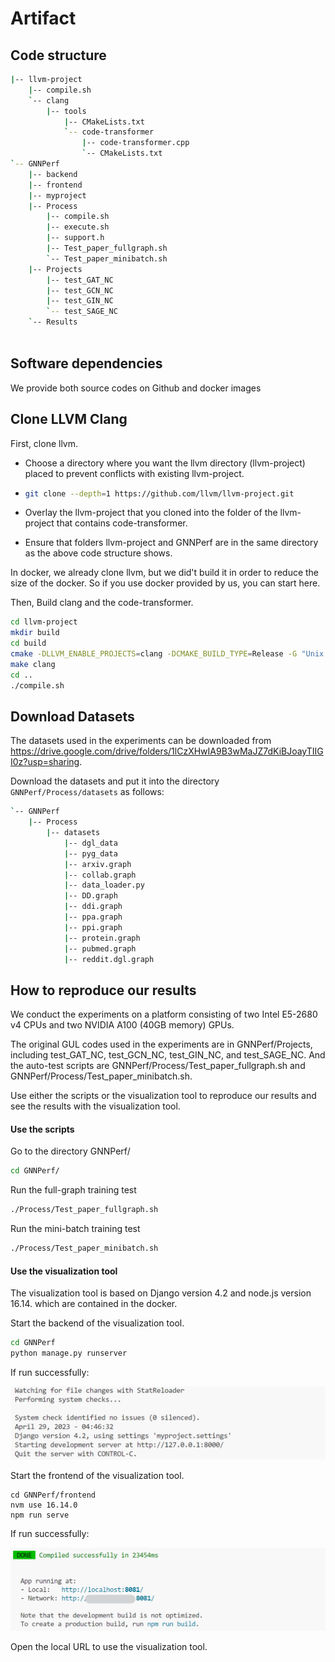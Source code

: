 # Artifact

## Code structure
```sh
|-- llvm-project
	|-- compile.sh
	`-- clang
		|-- tools
			|-- CMakeLists.txt
			`-- code-transformer
				|-- code-transformer.cpp
				`-- CMakeLists.txt
`-- GNNPerf
	|-- backend
	|-- frontend
	|-- myproject
	|-- Process
		|-- compile.sh
		|-- execute.sh
		|-- support.h
		|-- Test_paper_fullgraph.sh
		`-- Test_paper_minibatch.sh
	|-- Projects
		|-- test_GAT_NC
		|-- test_GCN_NC
		|-- test_GIN_NC
		`-- test_SAGE_NC
	`-- Results
	
```


## Software dependencies 

We provide both source codes on Github and docker images

## Clone LLVM Clang

First, clone llvm.

- Choose a directory where you want the llvm directory (llvm-project) placed to prevent conflicts with existing llvm-project. 

- ```sh
  git clone --depth=1 https://github.com/llvm/llvm-project.git
  ```

- Overlay the llvm-project that you cloned into the folder of the llvm-project that contains code-transformer. 
- Ensure that folders llvm-project and GNNPerf are in the same directory as the above code structure shows.

In docker, we already clone llvm, but we did't build it in order to reduce the size of the docker. So if you use docker provided by us, you can start here. 

Then, Build clang and the code-transformer. 

```sh
cd llvm-project
mkdir build
cd build
cmake -DLLVM_ENABLE_PROJECTS=clang -DCMAKE_BUILD_TYPE=Release -G "Unix Makefiles" ../llvm
make clang
cd ..
./compile.sh
```

## Download Datasets

The datasets used in the experiments can be downloaded from https://drive.google.com/drive/folders/1lCzXHwIA9B3wMaJZ7dKiBJoayTIIGI0z?usp=sharing. 

Download the datasets and put it into the directory `GNNPerf/Process/datasets` as follows: 

```sh
`-- GNNPerf
	|-- Process
		|-- datasets
			|-- dgl_data
			|-- pyg_data
			|-- arxiv.graph
			|-- collab.graph
			|-- data_loader.py
			|-- DD.graph
			|-- ddi.graph
			|-- ppa.graph
			|-- ppi.graph
			|-- protein.graph
			|-- pubmed.graph
			|-- reddit.dgl.graph
```

## How to reproduce our results 

We conduct the experiments on a platform consisting of two Intel E5-2680 v4 CPUs and two NVIDIA A100 (40GB memory) GPUs. 

The original GUL codes used in the experiments are in GNNPerf/Projects, including test_GAT_NC, test_GCN_NC, test_GIN_NC, and test_SAGE_NC. And the auto-test scripts are GNNPerf/Process/Test_paper_fullgraph.sh and GNNPerf/Process/Test_paper_minibatch.sh. 

Use either the scripts or the visualization tool to reproduce our results and see the results with the visualization tool. 

#### Use the scripts

Go to the directory GNNPerf/

```sh
cd GNNPerf/
```

Run the full-graph training test

```sh
./Process/Test_paper_fullgraph.sh
```

Run the mini-batch training test

```sh
./Process/Test_paper_minibatch.sh
```

#### Use the visualization tool

The visualization tool is based on Django version 4.2 and node.js version 16.14. which are contained in the docker. 

Start the backend of the visualization tool.

```sh
cd GNNPerf
python manage.py runserver
```

If run successfully: 

![starting backend successfully](./README_figures/starting_backend_successfully.png)

Start the frontend of the visualization tool.

```
cd GNNPerf/frontend
nvm use 16.14.0
npm run serve
```

If run successfully:

![starting frontend successfully](./README_figures/starting_frontend_successfully.png)

Open the local URL to use the visualization tool. 